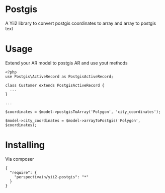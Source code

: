 Postgis
=======
A Yii2 library to convert postgis coordinates to array and array to postgis text

Usage
=======
Extend your AR model to postgis AR and use yout methods

```
<?php
use Postgis\ActiveRecord as PostgisActiveRecord;

class Customer extends PostgisActiveRecord {
  ...
}

...

$coordinates = $model->postgisToArray('Polygon', 'city_coordinates');

$model->city_coordinates = $model->arrayToPostgis('Polygon', $coordinates);
```

Installing
======
Via composer

```
{
  "require": {
    "perspectivain/yii2-postgis": "*"
  }
}
```
```
